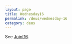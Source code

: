 ```yaml
---
layout: page
title: Wednesday16
permalink: /deus/wednesday-16
category: deus
---
```

See [Joint16](joint-16).
